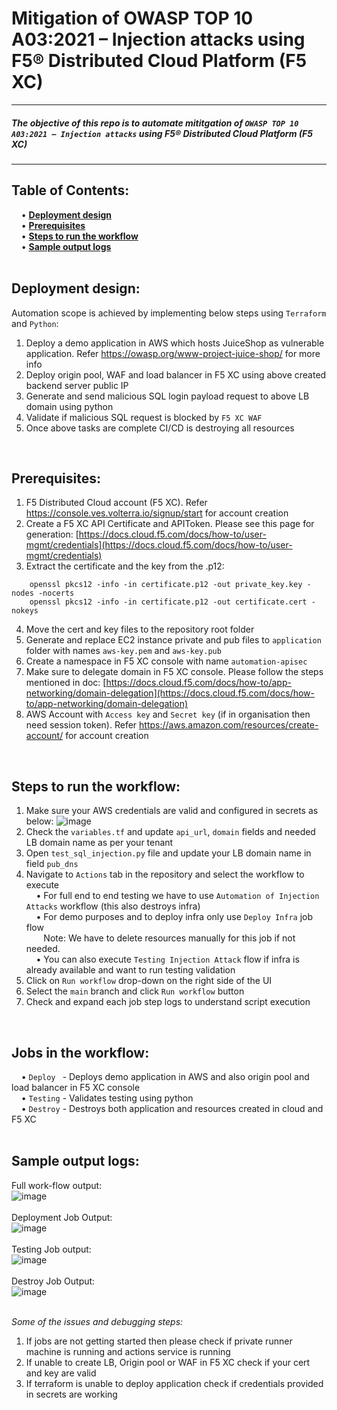 # Mitigation of OWASP TOP 10 A03:2021 – Injection attacks using F5® Distributed Cloud Platform (F5 XC) #
---
##### The objective of this repo is to automate mititgation of `OWASP TOP 10 A03:2021 – Injection attacks` using F5® Distributed Cloud Platform (F5 XC)
---
**Table of Contents:** <br />
---
&nbsp;&nbsp;&nbsp;&nbsp;•	**[Deployment design](#deployment-design)** <br />
&nbsp;&nbsp;&nbsp;&nbsp;•	**[Prerequisites](#prerequisites)** <br />
&nbsp;&nbsp;&nbsp;&nbsp;•	**[Steps to run the workflow](#steps-to-run-the-workflow)** <br />
&nbsp;&nbsp;&nbsp;&nbsp;•	**[Sample output logs](#sample-output-logs)** <br />
<br />


**Deployment design:**<br />
---
Automation scope is achieved by implementing below steps using `Terraform` and `Python`: <br />
1.	Deploy a demo application in AWS which hosts JuiceShop as vulnerable application. Refer https://owasp.org/www-project-juice-shop/ for more info <br />
2.	Deploy origin pool, WAF and load balancer in F5 XC using above created backend server public IP <br />
3.	Generate and send malicious SQL login payload request to above LB domain using python <br />
4.	Validate if malicious SQL request is blocked by `F5 XC WAF` <br />
5.  Once above tasks are complete CI/CD is destroying all resources <br />
<br />

**Prerequisites:**<br />
---
1.	F5 Distributed Cloud account (F5 XC). Refer https://console.ves.volterra.io/signup/start for account creation <br />
2.	Create a F5 XC API Certificate and APIToken. Please see this page for generation: [https://docs.cloud.f5.com/docs/how-to/user-mgmt/credentials](https://docs.cloud.f5.com/docs/how-to/user-mgmt/credentials) <br />
3.	Extract the certificate and the key from the .p12: <br />
```
    openssl pkcs12 -info -in certificate.p12 -out private_key.key -nodes -nocerts
    openssl pkcs12 -info -in certificate.p12 -out certificate.cert -nokeys
```
4.	Move the cert and key files to the repository root folder <br />
5.	Generate and replace EC2 instance private and pub files to `application` folder with names `aws-key.pem` and `aws-key.pub`  <br />
6.	Create a namespace in F5 XC console with name `automation-apisec` <br />
7.	Make sure to delegate domain in F5 XC console. Please follow the steps mentioned in doc: [https://docs.cloud.f5.com/docs/how-to/app-networking/domain-delegation](https://docs.cloud.f5.com/docs/how-to/app-networking/domain-delegation) <br />
8.	AWS Account with `Access key` and `Secret key` (if in organisation then need session token). Refer https://aws.amazon.com/resources/create-account/ for account creation <br />
<br />

**Steps to run the workflow:**<br />
---
1.	Make sure your AWS credentials are valid and configured in secrets as below:
![image](https://user-images.githubusercontent.com/6093830/203716693-67fbc040-d835-46d5-94ec-8db8adaa02dc.png) <br />
2.	Check the `variables.tf` and update `api_url`, `domain` fields and needed LB domain name as per your tenant <br />
3.	Open `test_sql_injection.py` file and update your LB domain name in field `pub_dns` <br />
4.	Navigate to `Actions` tab in the repository and select the workflow to execute <br />
&nbsp;&nbsp;&nbsp;&nbsp;• For full end to end testing we have to use `Automation of Injection Attacks` workflow (this also destroys infra) <br />
&nbsp;&nbsp;&nbsp;&nbsp;• For demo purposes and to deploy infra only use `Deploy Infra` job flow <br />
&nbsp;&nbsp;&nbsp;&nbsp;&nbsp;&nbsp; Note: We have to delete resources manually for this job if not needed.<br />
&nbsp;&nbsp;&nbsp;&nbsp;• You can also execute `Testing Injection Attack` flow if infra is already available and want to run testing validation
5.	Click on `Run workflow` drop-down on the right side of the UI <br />
6.	Select the `main` branch and click `Run workflow` button <br />
7.	Check and expand each job step logs to understand script execution <br />
<br />

**Jobs in the workflow:**<br />
---
&nbsp;&nbsp;&nbsp;&nbsp;• `Deploy ` - Deploys demo application in AWS and also origin pool and load balancer in F5 XC console <br />
&nbsp;&nbsp;&nbsp;&nbsp;• `Testing` - Validates testing using python <br />
&nbsp;&nbsp;&nbsp;&nbsp;• `Destroy` - Destroys both application and resources created in cloud and F5 XC <br />
<br />

**Sample output logs:**<br />
---
Full work-flow output:<br />
![image](https://user-images.githubusercontent.com/6093830/203716947-fe1307e9-37ec-4bf6-91a3-87ea63f67e12.png) <br />
<br />
Deployment Job Output: <br />
![image](https://user-images.githubusercontent.com/6093830/203717036-9234f6f8-97d8-4d9c-bd31-05b92b37b8c0.png) <br />
<br />
Testing Job output: <br />
![image](https://user-images.githubusercontent.com/6093830/203717213-cde2b3bc-8cb4-49cc-9dd4-9fa005ffe921.png) <br />
<br />
Destroy Job Output: <br />
![image](https://user-images.githubusercontent.com/6093830/203717267-af99f749-c4b2-4f9e-86d4-453062d0e487.png) <br />
<br />


*Some of the issues and debugging steps:*<br />
1. If jobs are not getting started then please check if private runner machine is running and actions service is running
2. If unable to create LB, Origin pool or WAF in F5 XC check if your cert and key are valid
3. If terraform is unable to deploy application check if credentials provided in secrets are working
